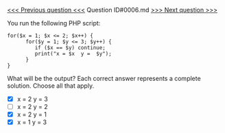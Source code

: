 [<<< Previous question <<<](0005.md)  Question ID#0006.md  [>>> Next question >>>](0007.md) 

You run the following PHP script:

```[object Object]
for($x = 1; $x <= 2; $x++) {
      for($y = 1; $y <= 3; $y++) {
         if ($x == $y) continue; 
         print("x = $x  y =  $y");
      }
}

```
What will be the output? Each correct answer represents a complete solution. Choose all that apply.

- [x] x = 2 y = 3
- [ ] x = 2 y = 2
- [x] x = 2 y = 1
- [x] x = 1 y = 3
